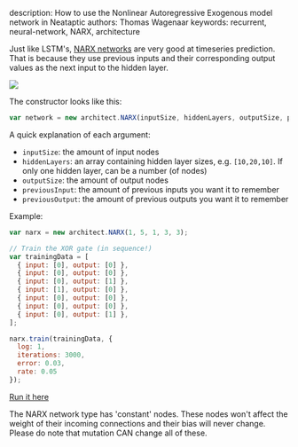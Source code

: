 description: How to use the Nonlinear Autoregressive Exogenous model network in Neataptic
authors: Thomas Wagenaar
keywords: recurrent, neural-network, NARX, architecture

Just like LSTM's, [NARX networks](https://en.wikipedia.org/wiki/Nonlinear_autoregressive_exogenous_model) are very good at timeseries prediction. That is because they use previous inputs and their corresponding output values as the next input to the hidden layer.

![](http://i.imgur.com/qcLyVcw.png)

The constructor looks like this:

```js
var network = new architect.NARX(inputSize, hiddenLayers, outputSize, previousInput, previousOutput);
```

A quick explanation of each argument:
* `inputSize`: the amount of input nodes
* `hiddenLayers`: an array containing hidden layer sizes, e.g. `[10,20,10]`. If only one hidden layer, can be a number (of nodes)
* `outputSize`: the amount of output nodes
* `previousInput`: the amount of previous inputs you want it to remember
* `previousOutput`: the amount of previous outputs you want it to remember

Example:

```javascript
var narx = new architect.NARX(1, 5, 1, 3, 3);

// Train the XOR gate (in sequence!)
var trainingData = [
  { input: [0], output: [0] },
  { input: [0], output: [0] },
  { input: [0], output: [1] },
  { input: [1], output: [0] },
  { input: [0], output: [0] },
  { input: [0], output: [0] },
  { input: [0], output: [1] },
];

narx.train(trainingData, {
  log: 1,
  iterations: 3000,
  error: 0.03,
  rate: 0.05
});
```
[Run it here](https://jsfiddle.net/wagenaartje/1o7t91yk/2/)

The NARX network type has 'constant' nodes. These nodes won't affect the weight of their incoming connections and their bias will never change. Please do note that mutation CAN change all of these.
